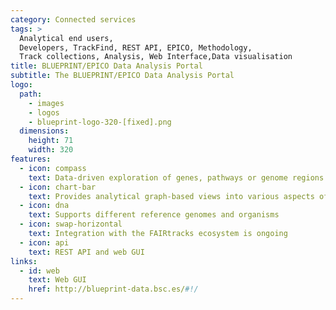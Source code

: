 ```yaml
---
category: Connected services
tags: >
  Analytical end users,
  Developers, TrackFind, REST API, EPICO, Methodology, 
  Track collections, Analysis, Web Interface,Data visualisation
title: BLUEPRINT/EPICO Data Analysis Portal
subtitle: The BLUEPRINT/EPICO Data Analysis Portal
logo:
  path:
    - images
    - logos
    - blueprint-logo-320-[fixed].png
  dimensions:
    height: 71
    width: 320
features:
  - icon: compass
    text: Data-driven exploration of genes, pathways or genome regions across the BLUEPRINT datasets
  - icon: chart-bar
    text: Provides analytical graph-based views into various aspects of the track data
  - icon: dna
    text: Supports different reference genomes and organisms
  - icon: swap-horizontal
    text: Integration with the FAIRtracks ecosystem is ongoing
  - icon: api
    text: REST API and web GUI
links:
  - id: web
    text: Web GUI
    href: http://blueprint-data.bsc.es/#!/
---
```

